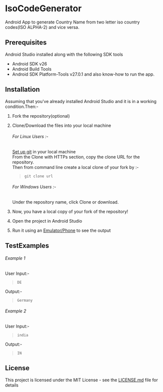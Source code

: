 # IsoCodeGenerator
Android App to generate Country Name from two letter iso country codes(ISO ALPHA-2) and vice versa.

## Prerequisites  
Android Studio installed along with the following SDK tools
- Android SDK v26
- Android Build Tools
- Android SDK Platform-Tools v27.0.1
and also know-how to run the app.


## Installation
Assuming that you've already installed Android Studio and it is in a working condition.Then:-    
1) Fork the repository(optional)

2) Clone/Download the files into your local machine  
   ###### For Linux Users :-  
   [Set up git](https://help.github.com/articles/set-up-git/) in your local machine  
   From the Clone with HTTPs section, copy the clone URL for the repository.  
   Then from command line create a local clone of your fork by :-  
   > `git clone url`  
   ###### For Windows Users :-  
   Under the repository name, click Clone or download.
   
3) Now, you have a local copy of your fork of the repository!
4) Open the project in Android Studio
5) Run it using an [Emulator/Phone](https://developer.android.com/training/basics/firstapp/running-app.html) to see the output  

## TestExamples  
  ###### Example 1  
  User Input:-  
  > `DE`  
  
  Output:-  
  > `Germany`  
  
  ###### Example 2  
  User Input:-  
  > `india`  
  
  Output:-  
  > `IN`  

  
## License  
This project is licensed under the MIT License - see the [LICENSE.md](https://github.com/yedhink/IsoCodeGenerator/blob/master/LICENSE) file for details

